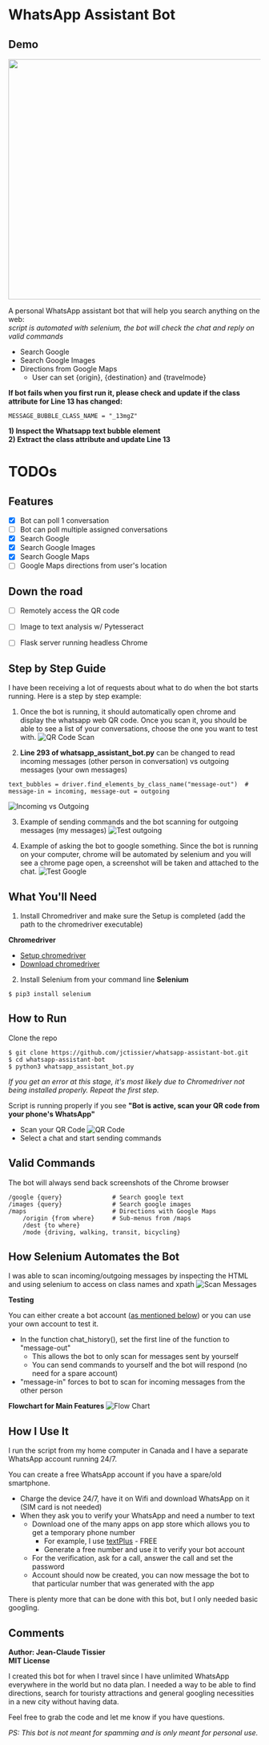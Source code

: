 # WhatsApp Assistant Bot

## Demo
<img src="https://github.com/jctissier/whatsapp-assistant-bot/blob/master/documentation/pics/whatsappbotdemo.gif" width="640" height="480" />

A personal WhatsApp assistant bot that will help you search anything on the web:
<br><i>script is automated with selenium, the bot will check the chat and reply on valid commands</i>
  * Search Google
  * Search Google Images
  * Directions from Google Maps
     * User can set {origin}, {destination} and {travelmode}

**If bot fails when you first run it, please check and update if the class attribute for Line 13 has changed:**
```
MESSAGE_BUBBLE_CLASS_NAME = "_13mgZ"
```
**1) Inspect the Whatsapp text bubble element**
<br>
**2) Extract the class attribute and update Line 13**

# TODOs 

## Features
- [x] Bot can poll 1 conversation
- [ ] Bot can poll multiple assigned conversations
- [x] Search Google
- [x] Search Google Images
- [x] Search Google Maps
- [ ] Google Maps directions from user's location

## Down the road
- [ ] Remotely access the QR code
- [ ] Image to text analysis w/ Pytesseract 
- [ ] Flask server running headless Chrome


## Step by Step Guide
I have been receiving a lot of requests about what to do when the bot starts running. Here is a step by step example:
1. Once the bot is running, it should automatically open chrome and display the whatsapp web QR code. Once you scan it, you should be able to see a list of your conversations, choose the one you want to test with. 
![QR Code Scan](https://github.com/jctissier/whatsapp-assistant-bot/blob/master/documentation/pics/tutorial%20-%20run%20bot.png)

2. **Line 293 of whatsapp_assistant_bot.py** can be changed to read incoming messages (other person in conversation) vs outgoing messages (your own messages)
```
text_bubbles = driver.find_elements_by_class_name("message-out")  # message-in = incoming, message-out = outgoing
```
![Incoming vs Outgoing](https://github.com/jctissier/whatsapp-assistant-bot/blob/master/documentation/pics/tutorial%20-%20features.png)

3. Example of sending commands and the bot scanning for outgoing messages (my messages)
![Test outgoing](https://github.com/jctissier/whatsapp-assistant-bot/blob/master/documentation/pics/tutorial%20-%20sending%20or%20receiving%20messages.png)

4. Example of asking the bot to google something. Since the bot is running on your computer, chrome will be automated by selenium and you will see a chrome page open, a screenshot will be taken and attached to the chat.
![Test Google](https://github.com/jctissier/whatsapp-assistant-bot/blob/master/documentation/pics/tutorial%20-%20google%20feature.png)

## What You'll Need
1. Install Chromedriver and make sure the Setup is completed (add the path to the chromedriver executable)

**Chromedriver**

* [Setup chromedriver](http://www.kenst.com/2015/03/installing-chromedriver-on-mac-osx/)
* [Download chromedriver](https://sites.google.com/chromium.org/driver/)

2. Install Selenium from your command line
**Selenium**
```
$ pip3 install selenium
```

## How to Run
Clone the repo
```
$ git clone https://github.com/jctissier/whatsapp-assistant-bot.git
$ cd whatsapp-assistant-bot
$ python3 whatsapp_assistant_bot.py
```

*If you get an error at this stage, it's most likely due to Chromedriver not being installed properly. Repeat the first step.*

Script is running properly if you see **"Bot is active, scan your QR code from your phone's WhatsApp"**
* Scan your QR Code
![QR Code](https://github.com/jctissier/whatsapp-assistant-bot/blob/master/documentation/pics/scan_qr_code_doc.png)
* Select a chat and start sending commands

## Valid Commands
The bot will always send back screenshots of the Chrome browser 
``` 
/google {query}              # Search google text
/images {query}              # Search google images
/maps                        # Directions with Google Maps
    /origin {from where}     # Sub-menus from /maps
    /dest {to where}
    /mode {driving, walking, transit, bicycling}
```

## How Selenium Automates the Bot
I was able to scan incoming/outgoing messages by inspecting the HTML and using selenium to access on class names and xpath
![Scan Messages](https://github.com/jctissier/whatsapp-assistant-bot/blob/master/documentation/pics/chat_history_documentation.png)

**Testing**

You can either create a bot account ([as mentioned below](https://github.com/jctissier/whatsapp-assistant-bot#how-i-use-it)) or you can use your own account to test it. 

* In the function chat_history(), set the first line of the function to "message-out"
   * This allows the bot to only scan for messages sent by yourself
   * You can send commands to yourself and the bot will respond (no need for a spare account)
* "message-in" forces to bot to scan for incoming messages from the other person

**Flowchart for Main Features**
![Flow Chart](https://github.com/jctissier/whatsapp-assistant-bot/blob/master/documentation/flowchart/GoogleResults%20Flowchart.png)

## How I Use It
I run the script from my home computer in Canada and I have a separate WhatsApp account running 24/7. 

You can create a free WhatsApp account if you have a spare/old smartphone. 
* Charge the device 24/7, have it on Wifi and download WhatsApp on it (SIM card is not needed)
* When they ask you to verify your WhatsApp and need a number to text
   * Download one of the many apps on app store which allows you to get a temporary phone number 
      * For example, I use [textPlus](https://textplus.com/) - FREE
      * Generate a free number and use it to verify your bot account
   * For the verification, ask for a call, answer the call and set the password
   * Account should now be created, you can now message the bot to that particular number that was generated with the app
   
There is plenty more that can be done with this bot, but I only needed basic googling. 




## Comments
**Author: Jean-Claude Tissier**<br>
**MIT License**


I created this bot for when I travel since I have unlimited WhatsApp everywhere in the world but no data plan. I needed a way to be able to find directions, search for touristy attractions and general googling necessities in a new city without having data. 

Feel free to grab the code and let me know if you have questions.

*PS: This bot is not meant for spamming and is only meant for personal use.* 
